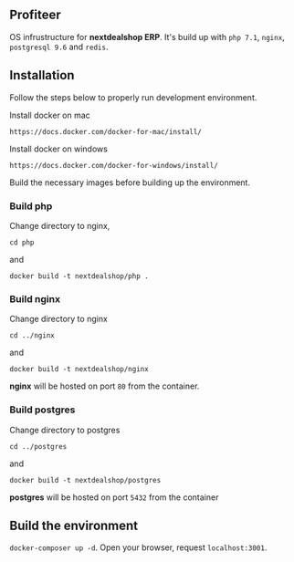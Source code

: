 ## Profiteer

OS infrustructure for **nextdealshop ERP**. It's build up with `php 7.1`, `nginx`, `postgresql 9.6` and `redis`.

## Installation

Follow the steps below to properly run development environment.

Install docker on mac

`https://docs.docker.com/docker-for-mac/install/`

Install docker on windows

`https://docs.docker.com/docker-for-windows/install/`

Build the necessary images before building up the environment.

### Build php

Change directory to nginx,

`cd php`

and

`docker build -t nextdealshop/php .`

### Build nginx

Change directory to nginx

`cd ../nginx`

and

`docker build -t nextdealshop/nginx`

**nginx** will be hosted on port `80` from the container.

### Build postgres

Change directory to postgres

`cd ../postgres`


and

`docker build -t nextdealshop/postgres`

**postgres** will be hosted on port `5432` from the container

## Build the environment

`docker-composer up -d`. Open your browser, request `localhost:3001`.